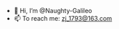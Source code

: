 - 👋 Hi, I’m @Naughty-Galileo
- 📫 To reach me: zj_1793@163.com 

<!---
Naughty-Galileo/Naughty-Galileo is a ✨ special ✨ repository because its `README.md` (this file) appears on your GitHub profile.
You can click the Preview link to take a look at your changes.
--->
